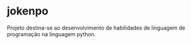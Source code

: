 ﻿# jokenpo

Projeto destina-se ao desenvolvimento de habilidades de linguagem de programação na linguagem python.

